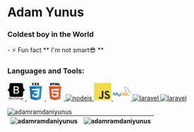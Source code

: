 <h1 align="left">Adam Yunus</h1>
<h3 align="letf">Coldest boy in the World</h3>

<!--<img align="right" alt="Coding" width="250" height="400" src="profile.jpeg">--!>

- ⚡ Fun fact ** I'm not smart😎 **

<!--<h3 align="left">Connect with me:</h3>--!>
<p align="left">

<!-- <a href="https://www.linkedin.com/in/bayu-iswahyudi-761457226/" target="blank">
<img align="center" src="https://cdn.jsdelivr.net/npm/simple-icons@3.0.1/icons/linkedin.svg" alt="bayu1s" height="30" width="40" /></a> -->
<!--<a href="https://instagram.com/adamramdaniyunus" target="blank"><img align="center" src="https://cdn.jsdelivr.net/npm/simple-icons@3.0.1/icons/instagram.svg" alt="adamramdaniyunus" height="30" width="40" /></a>--!>
<!-- <a href="https://www.youtube.com/channel/UCW2lyQoXMYUvRk8JpYNNcJw" target="blank"><img align="center" src="https://cdn.jsdelivr.net/npm/simple-icons@3.0.1/icons/youtube.svg" alt="khushboo goel" height="30" width="40" /></a> -->

</p>

<h3 align="left">Languages and Tools:</h3>
<p align="left"> <a href="https://getbootstrap.com" target="_blank" rel="noreferrer"> <img src="https://raw.githubusercontent.com/devicons/devicon/master/icons/bootstrap/bootstrap-plain-wordmark.svg" alt="bootstrap" width="40" height="40"/> </a> <a href="https://www.w3schools.com/css/" target="_blank" rel="noreferrer"> <img src="https://raw.githubusercontent.com/devicons/devicon/master/icons/css3/css3-original-wordmark.svg" alt="css3" width="40" height="40"/> </a> <a href="https://www.w3.org/html/" target="_blank" rel="noreferrer"> <img src="https://raw.githubusercontent.com/devicons/devicon/master/icons/html5/html5-original-wordmark.svg" alt="html5" width="40" height="40"/> </a> <a href="https://nodejs.org/en" target="_blank" rel="noreferrer"> <img src="https://upload.wikimedia.org/wikipedia/commons/d/d9/Node.js_logo.svg" alt="nodejs" width="40" height="40"/> </a> <a href="https://developer.mozilla.org/en-US/docs/Web/JavaScript" target="_blank" rel="noreferrer"> <img src="https://raw.githubusercontent.com/devicons/devicon/master/icons/javascript/javascript-original.svg" alt="javascript" width="40" height="40"/> </a> <a href="https://www.mysql.com/" target="_blank" rel="noreferrer"> <img src="https://raw.githubusercontent.com/devicons/devicon/master/icons/mysql/mysql-original-wordmark.svg" alt="mysql" width="40" height="40"/> </a> <a href="https://laravel.com/" target="_blank" rel="noreferrer"> <img src="https://upload.wikimedia.org/wikipedia/commons/9/9a/Laravel.svg" alt="laravel" width="40" height="40"/> </a> <a href="https://www.mongodb.com/" target="_blank" rel="noreferrer"> <img src="https://upload.wikimedia.org/wikipedia/commons/9/93/MongoDB_Logo.svg" alt="laravel" width="40" height="40"/> </a>
 </p>

<p><img align="left" src="https://github-readme-stats.vercel.app/api/top-langs?username=adamramdaniyunus&show_icons=true&locale=en&layout=compact" alt="adamramdaniyunus" /></p>

<!-- <p>&nbsp;<img align="center" src="https://github-readme-stats.vercel.app/api?username=adamramdaniyunus&show_icons=true&locale=en" alt="nuralieffarhan" /></p>

<p><img align="center" src="https://github-readme-streak-stats.herokuapp.com/?user=nuralieffarhan&" alt="nuralieffarhan" /></p> -->


<!-- <p>&nbsp;<img align="center" src="https://github-readme-stats.vercel.app/api?username=nuralieffarhan&show_icons=true&locale=en" alt="nuralieffarhan" /></p>

<p><img align="center" src="https://github-readme-streak-stats.herokuapp.com/?user=nuralieffarhan&" alt="nuralieffarhan" /></p> -->
| <img src="https://github-readme-stats.vercel.app/api?username=adamramdaniyunus&show_icons=true&locale=en" alt="adamramdaniyunus" /> | <img src="https://github-readme-streak-stats.herokuapp.com/?user=adamramdaniyunus&" alt="adamramdaniyunus" /> |
|---|---|
